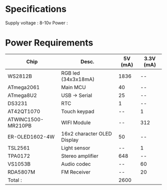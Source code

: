 Specifications
==============

Supply voltage : 8-10v
Power : 



Power Requirements
==================

Chip               | Desc.                              | 5V (mA) | 3.3V (mA)
-------------------|------------------------------------|---------|----------
WS2812B            | RGB led (34x3x18mA)                | 1836    | --
ATmega2061         | Main MCU                           | 40      | --
ATmega8U2          | USB -> Serial                      | 25      | --
DS3231             | RTC                                | 1       | --
AT42QT1070         | Touch keypad                       | --      | 1
ATWINC1500-MR210PB | WIFI Module                        | --      | 312
ER-OLED1602-4W     | 16x2 character OLED Display        | 50      | --
TSL2561            | Light sensor                       | --      | 1
TPA0172            | Stereo amplifier                   | 648     | --
VS1053B            | Audio codec                        | --      | 60
RDA5807M           | FM Receiver                        | --      | 20
Total :            |                                    | 2600    | 
